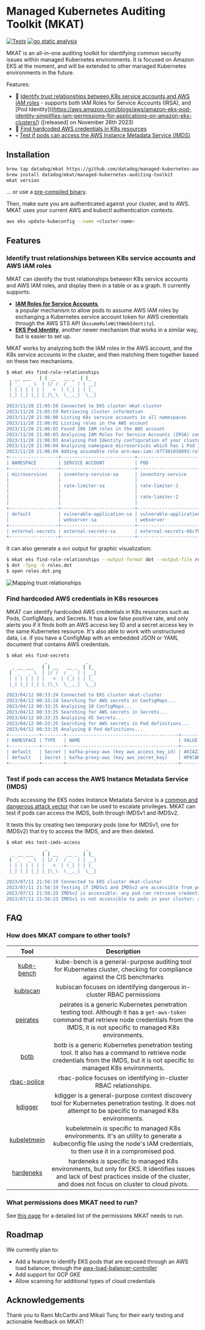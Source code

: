 # Managed Kubernetes Auditing Toolkit (MKAT)

[![Tests](https://github.com/DataDog/managed-kubernetes-auditing-toolkit/actions/workflows/test.yml/badge.svg)](https://github.com/DataDog/managed-kubernetes-auditing-toolkit/actions/workflows/test.yml) [![go static 
analysis](https://github.com/DataDog/managed-kubernetes-auditing-toolkit/actions/workflows/static-analysis.yml/badge.svg)](https://github.com/DataDog/managed-kubernetes-auditing-toolkit/actions/workflows/static-analysis.yml) 


MKAT is an all-in-one auditing toolkit for identifying common security issues within managed Kubernetes environments. It is focused on Amazon EKS at the moment, and will be extended to other managed Kubernetes environments in the future.

Features:
- 🔎 [Identify trust relationships between K8s service accounts and AWS IAM roles](#identify-trust-relationships-between-k8s-service-accounts-and-aws-iam-roles) - supports both IAM Roles for Service Accounts (IRSA), and [Pod Identity]((https://aws.amazon.com/blogs/aws/amazon-eks-pod-identity-simplifies-iam-permissions-for-applications-on-amazon-eks-clusters/) ([released] on November 26th 2023)
- 🔑 [Find hardcoded AWS credentials in K8s resources](#find-hardcoded-aws-credentials-in-k8s-resources)
- 💀 [Test if pods can access the AWS Instance Metadata Service (IMDS)](#test-if-pods-can-access-the-aws-instance-metadata-service-imds)

## Installation

```bash
brew tap datadog/mkat https://github.com/datadog/managed-kubernetes-auditing-toolkit
brew install datadog/mkat/managed-kubernetes-auditing-toolkit
mkat version
```

... or use a [pre-compiled binary](https://github.com/DataDog/managed-kubernetes-auditing-toolkit/releases).

Then, make sure you are authenticated against your cluster, and to AWS. MKAT uses your current AWS and kubectl authentication contexts.

```bash
aws eks update-kubeconfig --name <cluster-name>
```

## Features

### Identify trust relationships between K8s service accounts and AWS IAM roles

MKAT can identify the trust relationships between K8s service accounts and AWS IAM roles, and display them in a table or as a graph. It currently supports:

- **[IAM Roles for Service Accounts](https://docs.aws.amazon.com/eks/latest/userguide/iam-roles-for-service-accounts.html)**,  
a popular mechanism to allow pods to assume AWS IAM roles by exchanging a Kubernetes service account token for AWS credentials through the AWS STS API (`AssumeRoleWithWebIdentity`).
- **[EKS Pod Identity](https://docs.aws.amazon.com/eks/latest/userguide/pod-identities.html)**, another newer mechanism that works in a similar way, but is easier to set up.

MKAT works by analyzing both the IAM roles in the AWS account, and the K8s service accounts in the cluster, and then matching them together based on these two mechanisms.

```bash
$ mkat eks find-role-relationships
 _ __ ___   | | __   __ _  | |_
 | '_ ` _ \  | |/ /  / _` | | __|
 | | | | | | |   <  | (_| | | |_
 |_| |_| |_| |_|\_\  \__,_|  \__|

2023/11/28 21:05:59 Connected to EKS cluster mkat-cluster
2023/11/28 21:05:59 Retrieving cluster information
2023/11/28 21:06:00 Listing K8s service accounts in all namespaces
2023/11/28 21:06:02 Listing roles in the AWS account
2023/11/28 21:06:03 Found 286 IAM roles in the AWS account
2023/11/28 21:06:03 Analyzing IAM Roles For Service Accounts (IRSA) configuration
2023/11/28 21:06:03 Analyzing Pod Identity configuration of your cluster
2023/11/28 21:06:04 Analyzing namespace microservices which has 1 Pod Identity associations
2023/11/28 21:06:04 Adding assumable role arn:aws:iam::677301038893:role/webserver-role to pod rate-limiter-1 in namespace microservices
+------------------+---------------------------+-----------------------------------+-----------------------------+--------------------------------+
| NAMESPACE        | SERVICE ACCOUNT           | POD                               | ASSUMABLE ROLE              | MECHANISM                      |
+------------------+---------------------------+-----------------------------------+-----------------------------+--------------------------------+
| microservices    | inventory-service-sa      | inventory-service                 | inventory-service-role      | IAM Roles for Service Accounts |
|                  |                           |                                   | s3-backup-role              | IAM Roles for Service Accounts |
|                  | rate-limiter-sa           | rate-limiter-1                    | rate-limiter-role           | IAM Roles for Service Accounts |
|                  |                           |                                   | webserver-role              | Pod Identity                   |
|                  |                           | rate-limiter-2                    | rate-limiter-role           | IAM Roles for Service Accounts |
|                  |                           |                                   | webserver-role              | Pod Identity                   |
+------------------+---------------------------+-----------------------------------+-----------------------------+--------------------------------+
| default          | vulnerable-application-sa | vulnerable-application            | vulnerable-application-role | IAM Roles for Service Accounts |
|                  | webserver-sa              | webserver                         | webserver-role              | IAM Roles for Service Accounts |
+------------------+---------------------------+-----------------------------------+-----------------------------+--------------------------------+
| external-secrets | external-secrets-sa       | external-secrets-66cfb84c9b-kldt9 | ExternalSecretsRole         | IAM Roles for Service Accounts |
+------------------+---------------------------+-----------------------------------+-----------------------------+--------------------------------+
```

It can also generate a `dot` output for graphic visualization:
 
```bash
$ mkat eks find-role-relationships --output-format dot --output-file roles.dot
$ dot -Tpng -O roles.dot
$ open roles.dot.png
```

![Mapping trust relationships](./examples/irsa.png)

### Find hardcoded AWS credentials in K8s resources

MKAT can identify hardcoded AWS credentials in K8s resources such as Pods, ConfigMaps, and Secrets. 
It has a low false positive rate, and only alerts you if it finds both an AWS access key ID and a secret access key in the same Kubernetes resource.
It's also able to work with unstructured data, i.e. if you have a ConfigMap with an embedded JSON or YAML document that contains AWS credentials.

```bash
$ mkat eks find-secrets
              _              _
  _ __ ___   | | __   __ _  | |_
 | '_ ` _ \  | |/ /  / _` | | __|
 | | | | | | |   <  | (_| | | |_
 |_| |_| |_| |_|\_\  \__,_|  \__|

2023/04/12 00:33:24 Connected to EKS cluster mkat-cluster
2023/04/12 00:33:24 Searching for AWS secrets in ConfigMaps...
2023/04/12 00:33:25 Analyzing 10 ConfigMaps...
2023/04/12 00:33:25 Searching for AWS secrets in Secrets...
2023/04/12 00:33:25 Analyzing 45 Secrets...
2023/04/12 00:33:25 Searching for AWS secrets in Pod definitions...
2023/04/12 00:33:25 Analyzing 8 Pod definitions...
+-----------+--------+-----------------------------------------+------------------------------------------+
| NAMESPACE | TYPE   | NAME                                    | VALUE                                    |
+-----------+--------+-----------------------------------------+------------------------------------------+
| default   | Secret | kafka-proxy-aws (key aws_access_key_id) | AKIAZ3MSJV4WWNKWW5FG                     |
| default   | Secret | kafka-proxy-aws (key aws_secret_key)    | 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 |
+-----------+--------+-----------------------------------------+------------------------------------------+
```

### Test if pods can access the AWS Instance Metadata Service (IMDS)

Pods accessing the EKS nodes Instance Metadata Service is a [common and dangerous attack vector](https://blog.christophetd.fr/privilege-escalation-in-aws-elastic-kubernetes-service-eks-by-compromising-the-instance-role-of-worker-nodes/) 
that can be used to escalate privileges. MKAT can test if pods can access the IMDS, both through IMDSv1 and IMDSv2. 

It tests this by creating two temporary pods (one for IMDSv1, one for IMDSv2) that try to access the IMDS, and are then deleted.

```bash
$ mkat eks test-imds-access
              _              _
  _ __ ___   | | __   __ _  | |_
 | '_ ` _ \  | |/ /  / _` | | __|
 | | | | | | |   <  | (_| | | |_
 |_| |_| |_| |_|\_\  \__,_|  \__|

2023/07/11 21:56:19 Connected to EKS cluster mkat-cluster
2023/07/11 21:56:19 Testing if IMDSv1 and IMDSv2 are accessible from pods by creating a pod that attempts to access it
2023/07/11 21:56:23 IMDSv2 is accessible: any pod can retrieve credentials for the AWS role eksctl-mkat-cluster-nodegroup-ng-NodeInstanceRole-AXWUFF35602Z
2023/07/11 21:56:23 IMDSv1 is not accessible to pods in your cluster: able to establish a network connection to the IMDS, but no credentials were returned
```

## FAQ 

### How does MKAT compare to other tools?

| **Tool** | **Description** |
|:---:|:---:|
| [kube-bench](https://github.com/aquasecurity/kube-bench) |  kube-bench is a general-purpose auditing tool for Kubernetes cluster, checking for compliance against the CIS benchmarks |
| [kubiscan](https://github.com/cyberark/KubiScan) | kubiscan focuses on identifying dangerous in-cluster RBAC permissions |
| [peirates](https://github.com/inguardians/peirates) |   peirates is a generic Kubernetes penetration testing tool. Although it has a `get-aws-token` command that retrieve node credentials from the IMDS, it is not specific to managed K8s environments. |
| [botb](https://github.com/brompwnie/botb) | botb is a generic Kubernetes penetration testing tool. It also has a command to retrieve node credentials from the IMDS, but it is not specific to managed K8s environments. |
| [rbac-police](https://github.com/PaloAltoNetworks/rbac-police) | rbac-police focuses on identifying in-cluster RBAC relationships. |
| [kdigger](https://github.com/quarkslab/kdigger) | kdigger is a general-purpose context discovery tool for Kubernetes penetration testing. It does not attempt to be specific to managed K8s environments. |
| [kubeletmein](https://github.com/4ARMED/kubeletmein) | kubeletmein _is_ specific to managed K8s environments. It's an utility to generate a kubeconfig file using the node's IAM credentials, to then use it in a compromised pod. |
| [hardeneks](https://github.com/aws-samples/hardeneks) | hardeneks _is_ specific to managed K8s environments, but only for EKS. It identifies issues and lack of best practices inside of the cluster, and does not focus on cluster to cloud pivots. |

### What permissions does MKAT need to run?

See [this page](./permissions.md) for a detailed list of the permissions MKAT needs to run.

## Roadmap

We currently plan to:
* Add a feature to identify EKS pods that are exposed through an AWS load balancer, through the [aws-load-balancer-controller](https://github.com/kubernetes-sigs/aws-load-balancer-controller)
* Add support for GCP GKE
* Allow scanning for additional types of cloud credentials

## Acknowledgements

Thank you to Rami McCarthi and Mikail Tunç for their early testing and actionable feedback on MKAT!
